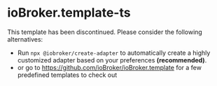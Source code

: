 # ioBroker.template-ts

This template has been discontinued. Please consider the following alternatives:
* Run `npx @iobroker/create-adapter` to automatically create a highly customized adapter based on your preferences **(recommended)**.
* or go to https://github.com/ioBroker/ioBroker.template for a few predefined templates to check out
